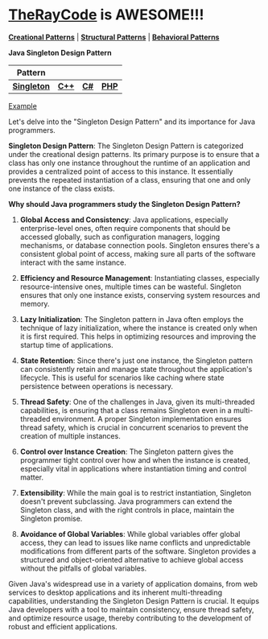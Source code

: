 # [TheRayCode](../../../README.md) is AWESOME!!!

**[Creational Patterns](../README.md)** | **[Structural Patterns](../../Structural/README.md)** | **[Behavioral Patterns](../../Behavioral/README.md)**

**Java Singleton Design Pattern**

|Pattern|   |   |   |
|---|---|---|---|
|  [**Singleton**](README.md) | [**C++**](../../../CPP/Creational/Singleton/README.md) | [**C#**](../../../Csharp/Creational/Singleton/README.md) | [**PHP**](../../../PHP/Creational/Singleton/README.md) |

[Example](Example/README.md)

Let's delve into the "Singleton Design Pattern" and its importance for Java programmers.

**Singleton Design Pattern**:
The Singleton Design Pattern is categorized under the creational design patterns. Its primary purpose is to ensure that a class has only one instance throughout the runtime of an application and provides a centralized point of access to this instance. It essentially prevents the repeated instantiation of a class, ensuring that one and only one instance of the class exists.

**Why should Java programmers study the Singleton Design Pattern?**

1. **Global Access and Consistency**: Java applications, especially enterprise-level ones, often require components that should be accessed globally, such as configuration managers, logging mechanisms, or database connection pools. Singleton ensures there's a consistent global point of access, making sure all parts of the software interact with the same instance.

2. **Efficiency and Resource Management**: Instantiating classes, especially resource-intensive ones, multiple times can be wasteful. Singleton ensures that only one instance exists, conserving system resources and memory.

3. **Lazy Initialization**: The Singleton pattern in Java often employs the technique of lazy initialization, where the instance is created only when it is first required. This helps in optimizing resources and improving the startup time of applications.

4. **State Retention**: Since there's just one instance, the Singleton pattern can consistently retain and manage state throughout the application's lifecycle. This is useful for scenarios like caching where state persistence between operations is necessary.

5. **Thread Safety**: One of the challenges in Java, given its multi-threaded capabilities, is ensuring that a class remains Singleton even in a multi-threaded environment. A proper Singleton implementation ensures thread safety, which is crucial in concurrent scenarios to prevent the creation of multiple instances.

6. **Control over Instance Creation**: The Singleton pattern gives the programmer tight control over how and when the instance is created, especially vital in applications where instantiation timing and control matter.

7. **Extensibility**: While the main goal is to restrict instantiation, Singleton doesn't prevent subclassing. Java programmers can extend the Singleton class, and with the right controls in place, maintain the Singleton promise.

8. **Avoidance of Global Variables**: While global variables offer global access, they can lead to issues like name conflicts and unpredictable modifications from different parts of the software. Singleton provides a structured and object-oriented alternative to achieve global access without the pitfalls of global variables.

Given Java's widespread use in a variety of application domains, from web services to desktop applications and its inherent multi-threading capabilities, understanding the Singleton Design Pattern is crucial. It equips Java developers with a tool to maintain consistency, ensure thread safety, and optimize resource usage, thereby contributing to the development of robust and efficient applications.
